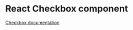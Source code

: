 <!-- @license CC0-1.0 -->

# React Checkbox component

[Checkbox documentation](../../../css/src/components/checkbox/README.md)
